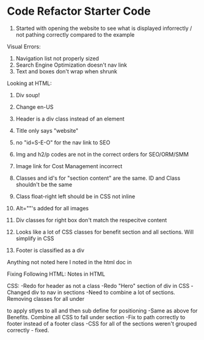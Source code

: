 # Code Refactor Starter Code
1) Started with opening the website to see what is displayed inforrectly / not pathing correctly compared to the example

Visual Errors:
1) Navigation list not properly sized
2) Search Engine Optimization doesn't nav link
3) Text and boxes don't wrap when shrunk

Looking at HTML:
1) Div soup!
2) Change en-US
3) Header is a div class instead of an element
4) Title only says "website"

5) no "id=S-E-O" for the nav link to SEO
6) Img and h2/p codes are not in the correct orders for SEO/ORM/SMM 
7) Image link for Cost Management incorrect
8) Classes and id's for "section content" are the same. ID and Class shouldn't be the same
9) Class float-right left should be in CSS not inline
10) Alt=""'s added for all images


10) Div classes for right box don't match the respecitve content
11) Looks like a lot of CSS classes for benefit section and all sections. Will simplify in CSS 

12) Footer is classified as a div

Anything not noted here I noted in the html doc in <!-- -->

Fixing Following HTML:
Notes in HTML

CSS:
-Redo for header as not a class
-Redo "Hero" section of div in CSS
-Changed div to nav in sections
-Need to combine a lot of sections. Removing classes for all under <section class="content"> to apply stlyes to all and then sub define for positioning
-Same as above for Benefits. Combine all CSS to fall under section
-Fix to path correctly to footer instead of a footer class
-CSS for all of the sections weren't grouped correctly - fixed.
